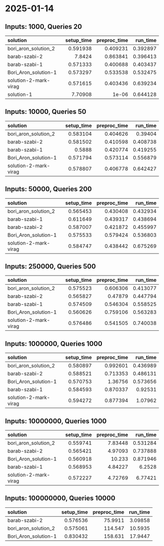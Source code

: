 # 2025-01-14

## Inputs: 1000, Queries 20

| solution              |   setup_time |   preproc_time |   run_time |
|:----------------------|-------------:|---------------:|-----------:|
| bori_aron_solution_2  |     0.591938 |       0.409231 |   0.392897 |
| barab-szabi-2         |     7.8424   |       0.863841 |   0.396413 |
| barab-szabi-1         |     0.571333 |       0.400688 |   0.403437 |
| Bori_Aron_solution-1  |     0.573297 |       0.533538 |   0.532475 |
| solution-2-mark-virag |     0.571615 |       0.403436 |   0.639234 |
| solution-1            |     7.70908  |       1e-06    |   0.644128 |

## Inputs: 10000, Queries 50

| solution              |   setup_time |   preproc_time |   run_time |
|:----------------------|-------------:|---------------:|-----------:|
| bori_aron_solution_2  |     0.583104 |       0.404626 |   0.39404  |
| barab-szabi-2         |     0.581502 |       0.410598 |   0.408738 |
| barab-szabi-1         |     0.5888   |       0.420774 |   0.419255 |
| Bori_Aron_solution-1  |     0.571794 |       0.573114 |   0.556879 |
| solution-2-mark-virag |     0.578807 |       0.406778 |   0.642427 |

## Inputs: 50000, Queries 200

| solution              |   setup_time |   preproc_time |   run_time |
|:----------------------|-------------:|---------------:|-----------:|
| bori_aron_solution_2  |     0.565453 |       0.430408 |   0.432934 |
| barab-szabi-1         |     0.611649 |       0.439317 |   0.438694 |
| barab-szabi-2         |     0.587007 |       0.421872 |   0.455997 |
| Bori_Aron_solution-1  |     0.575533 |       0.579424 |   0.536803 |
| solution-2-mark-virag |     0.584747 |       0.438442 |   0.675269 |

## Inputs: 250000, Queries 500

| solution              |   setup_time |   preproc_time |   run_time |
|:----------------------|-------------:|---------------:|-----------:|
| bori_aron_solution_2  |     0.575523 |       0.606306 |   0.413077 |
| barab-szabi-2         |     0.565827 |       0.47879  |   0.447794 |
| barab-szabi-1         |     0.574509 |       0.546304 |   0.558525 |
| Bori_Aron_solution-1  |     0.560626 |       0.759106 |   0.563283 |
| solution-2-mark-virag |     0.576486 |       0.541505 |   0.740038 |

## Inputs: 1000000, Queries 1000

| solution              |   setup_time |   preproc_time |   run_time |
|:----------------------|-------------:|---------------:|-----------:|
| bori_aron_solution_2  |     0.580897 |       0.992601 |   0.436989 |
| barab-szabi-2         |     0.588521 |       0.713353 |   0.486131 |
| Bori_Aron_solution-1  |     0.570753 |       1.36756  |   0.573656 |
| barab-szabi-1         |     0.584593 |       0.870337 |   0.92531  |
| solution-2-mark-virag |     0.594272 |       0.877394 |   1.07962  |

## Inputs: 10000000, Queries 1000

| solution              |   setup_time |   preproc_time |   run_time |
|:----------------------|-------------:|---------------:|-----------:|
| bori_aron_solution_2  |     0.559741 |        7.83448 |   0.531284 |
| barab-szabi-2         |     0.565421 |        4.97093 |   0.737888 |
| Bori_Aron_solution-1  |     0.560918 |       10.233   |   0.871946 |
| barab-szabi-1         |     0.568953 |        4.84227 |   6.2528   |
| solution-2-mark-virag |     0.572227 |        4.72769 |   6.77421  |

## Inputs: 100000000, Queries 10000

| solution             |   setup_time |   preproc_time |   run_time |
|:---------------------|-------------:|---------------:|-----------:|
| barab-szabi-2        |     0.576536 |        75.9911 |    3.09858 |
| bori_aron_solution_2 |     0.575061 |       114.547  |   10.5935  |
| Bori_Aron_solution-1 |     0.830432 |       158.631  |   17.9447  |